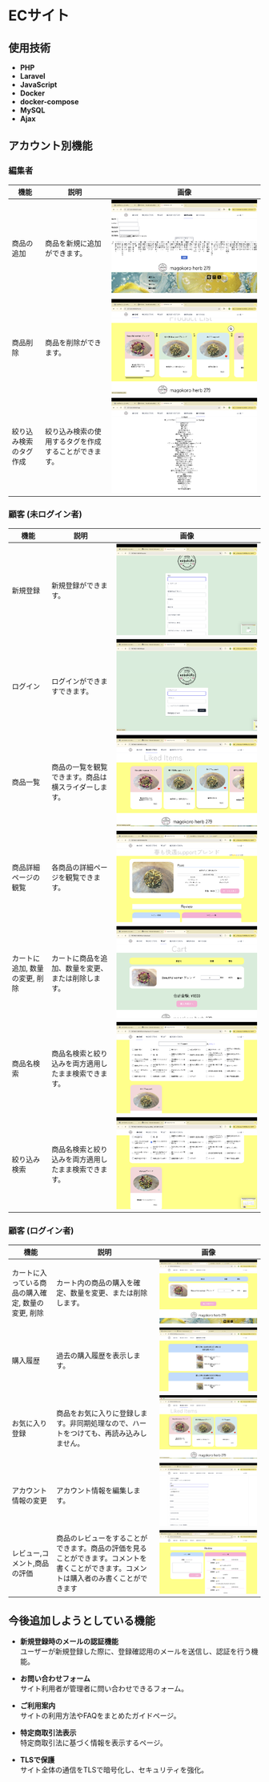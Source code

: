 # ECサイト

## 使用技術

- **PHP**
- **Laravel**
- **JavaScript**
- **Docker**
- **docker-compose**
- **MySQL**
- **Ajax**

## アカウント別機能

### 編集者

| 機能                   | 説明   | 画像                                                    |
|------------------------|--------|---------------------------------------------------------|
| 商品の追加             | 商品を新規に追加ができます。 | ![商品の追加](README-strage/stock-add.png)               |
| 商品削除               | 商品を削除ができます。       | ![商品削除](README-strage/stock-remove.png)             |
| 絞り込み検索のタグ作成 | 絞り込み検索の使用するタグを作成することができます。 | ![タグ作成](README-strage/tags-add.png)           |

### 顧客 (未ログイン者)

| 機能                      | 説明   | 画像                                                   |
|---------------------------|--------|--------------------------------------------------------|
| 新規登録                  | 新規登録ができます。 | ![新規登録](README-strage/register.png)               |
| ログイン                  | ログインができますできます。 | ![ログイン](README-strage/login.png)                |
| 商品一覧                  | 商品の一覧を観覧できます。商品は横スライダーします。     | ![商品一覧](README-strage/stock-show.png)           |
| 商品詳細ページの観覧      | 各商品の詳細ページを観覧できます。 | ![商品詳細](README-strage/stock.png)                |
| カートに追加, 数量の変更, 削除 | カートに商品を追加、数量を変更、または削除します。 | ![カート](README-strage/cart.png) |
| 商品名検索   | 商品名検索と絞り込みを両方適用したまま検索できます。    |![商品一覧](README-strage/name-search.png) |
| 絞り込み検索  | 商品名検索と絞り込みを両方適用したまま検索できます。  | ![商品一覧](README-strage/tags-search.png) |

### 顧客 (ログイン者)

| 機能                              | 説明   | 画像                                                    |
|-----------------------------------|--------|---------------------------------------------------------|
| カートに入っている商品の購入確定, 数量の変更, 削除 | カート内の商品の購入を確定、数量を変更、または削除します。 | ![購入確定](README-strage/purchase-confirmed.png) |
| 購入履歴                          | 過去の購入履歴を表示します。 | ![購入履歴](README-strage/order-history.png)          |
| お気に入り登録                    | 商品をお気に入りに登録します。非同期処理なので、ハートをつけても、再読み込みしません。 | ![お気に入り](README-strage/liked-items.png)            |
| アカウント情報の変更              | アカウント情報を編集します。 | ![アカウント詳細](README-strage/account-edit.png)      |
| レビュー,コメント,商品の評価        | 商品のレビューをすることができます。商品の評価を見ることができます。コメントを書くことができます。コメントは購入者のみ書くことができます | ![商品詳細](README-strage/review.png) |

## 今後追加しようとしている機能

- **新規登録時のメールの認証機能**  
  ユーザーが新規登録した際に、登録確認用のメールを送信し、認証を行う機能。

- **お問い合わせフォーム**  
  サイト利用者が管理者に問い合わせできるフォーム。

- **ご利用案内**  
  サイトの利用方法やFAQをまとめたガイドページ。

- **特定商取引法表示**  
  特定商取引法に基づく情報を表示するページ。

- **TLSで保護**  
  サイト全体の通信をTLSで暗号化し、セキュリティを強化。
